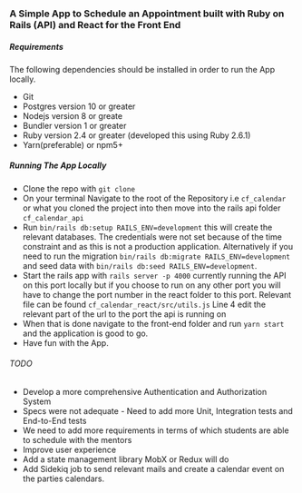 ### A Simple App to Schedule an Appointment built with Ruby on Rails (API) and React for the Front End

##### Requirements
  The following dependencies should be installed in order to run the App locally.
  * Git
  * Postgres version 10 or greater
  * Nodejs version 8 or greate
  * Bundler version 1 or greater
  * Ruby version 2.4 or greater (developed this using Ruby 2.6.1)
  * Yarn(preferable) or npm5+

##### Running The App Locally
* Clone the repo with `git clone `
* On your terminal Navigate to the root of the Repository i.e `cf_calendar` or what you cloned the project into then move into the rails api folder `cf_calendar_api`
* Run `bin/rails db:setup RAILS_ENV=development` this will create the relevant databases. The credentials were not set because of the time constraint and as this is not a production application. Alternatively if you need to run the migration `bin/rails db:migrate RAILS_ENV=development` and seed data with `bin/rails db:seed RAILS_ENV=development`.
* Start the rails app with `rails server -p 4000` currently running the API on this port locally but if you choose to run on any other port you will have to change the port number in the react folder to this port. Relevant file can be found `cf_calendar_react/src/utils.js` Line 4 edit the relevant part of the url to the port the api is running on
* When that is done navigate to the front-end folder and run `yarn start` and the application is good to go.
* Have fun with the App.


###### TODO
* Develop a more comprehensive Authentication and Authorization System
* Specs were not adequate - Need to add more Unit, Integration tests and End-to-End tests
* We need to add more requirements in terms of which students are able to schedule with the mentors
* Improve user experience
* Add a state management library MobX or Redux will do
* Add Sidekiq job to send relevant mails and create a calendar event on the parties calendars.